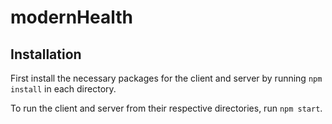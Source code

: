 # modernHealth

## Installation

First install the necessary packages for the client and server by running ```npm install``` in each directory.

To run the client and server from their respective directories, run ```npm start```.
